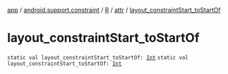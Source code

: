 [app](../../../index.md) / [android.support.constraint](../../index.md) / [R](../index.md) / [attr](index.md) / [layout_constraintStart_toStartOf](.)

# layout_constraintStart_toStartOf

`static val layout_constraintStart_toStartOf: `[`Int`](https://kotlinlang.org/api/latest/jvm/stdlib/kotlin/-int/index.html)
`static val layout_constraintStart_toStartOf: `[`Int`](https://kotlinlang.org/api/latest/jvm/stdlib/kotlin/-int/index.html)